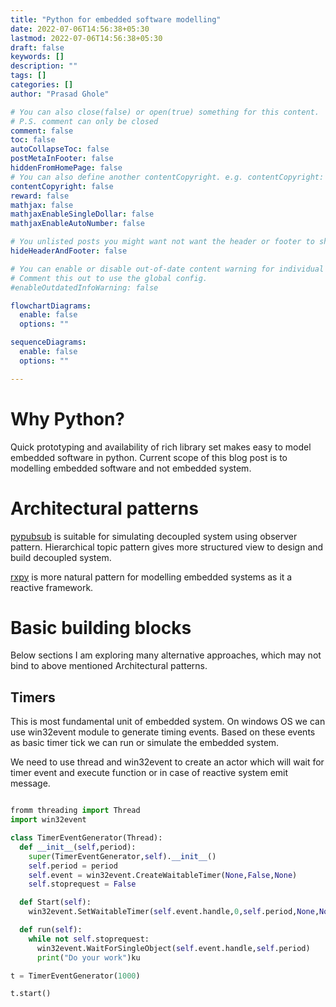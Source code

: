 ```yaml
---
title: "Python for embedded software modelling"
date: 2022-07-06T14:56:38+05:30
lastmod: 2022-07-06T14:56:38+05:30
draft: false
keywords: []
description: ""
tags: []
categories: []
author: "Prasad Ghole"

# You can also close(false) or open(true) something for this content.
# P.S. comment can only be closed
comment: false
toc: false
autoCollapseToc: false
postMetaInFooter: false
hiddenFromHomePage: false
# You can also define another contentCopyright. e.g. contentCopyright: "This is another copyright."
contentCopyright: false
reward: false
mathjax: false
mathjaxEnableSingleDollar: false
mathjaxEnableAutoNumber: false

# You unlisted posts you might want not want the header or footer to show
hideHeaderAndFooter: false

# You can enable or disable out-of-date content warning for individual post.
# Comment this out to use the global config.
#enableOutdatedInfoWarning: false

flowchartDiagrams:
  enable: false
  options: ""

sequenceDiagrams: 
  enable: false
  options: ""

---
```


<!--more-->

# Why Python?
Quick prototyping and availability of rich library set makes easy to model
embedded software in python. Current scope of this blog post is to modelling
embedded software and not embedded system.

# Architectural patterns
[pypubsub](https://pypubsub.readthedocs.io) is suitable for simulating decoupled
system using observer pattern. Hierarchical topic pattern gives more structured
view to design and build decoupled system.

[rxpy](https://rxpy.readthedocs.io/en/latest/) is more natural pattern for 
modelling embedded systems as it a reactive framework.

# Basic building blocks
Below sections I am exploring many alternative approaches, which may not bind
to above mentioned Architectural patterns. 

## Timers
This is most fundamental unit of embedded system. On windows OS we can use
win32event module to generate timing events. Based on these events as basic
timer tick we can run or simulate the embedded system.

We need to use thread and win32event to create an actor which will wait for
timer event and execute function or in case of reactive system emit message.

```python

fromm threading import Thread
import win32event

class TimerEventGenerator(Thread):
  def __init__(self,period):
    super(TimerEventGenerator,self).__init__()
    self.period = period
    self.event = win32event.CreateWaitableTimer(None,False,None)
    self.stoprequest = False

  def Start(self):
    win32event.SetWaitableTimer(self.event.handle,0,self.period,None,None,None)

  def run(self):
    while not self.stoprequest:
      win32event.WaitForSingleObject(self.event.handle,self.period)
      print("Do your work")ku

t = TimerEventGenerator(1000)

t.start()


```



